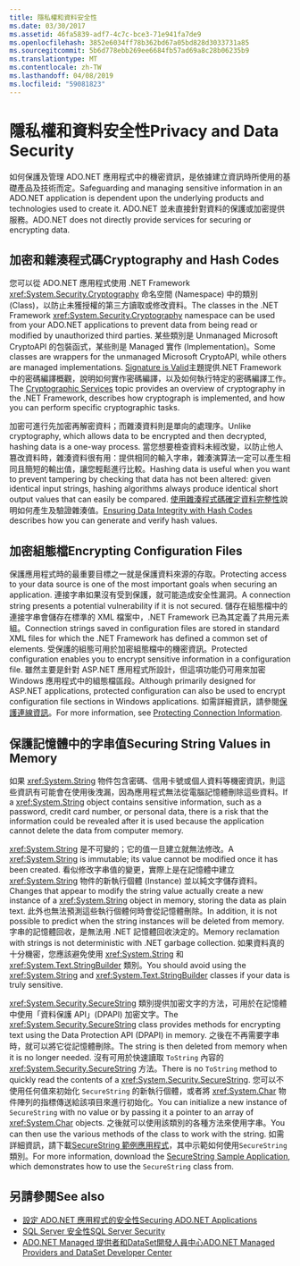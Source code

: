 ```yaml
---
title: 隱私權和資料安全性
ms.date: 03/30/2017
ms.assetid: 46fa5839-adf7-4c7c-bce3-71e941fa7de9
ms.openlocfilehash: 3852e6034ff78b362bd67a05bd828d3033731a85
ms.sourcegitcommit: 5b6d778ebb269ee6684fb57ad69a8c28b06235b9
ms.translationtype: MT
ms.contentlocale: zh-TW
ms.lasthandoff: 04/08/2019
ms.locfileid: "59081823"
---
```

# <a name="privacy-and-data-security"></a><span data-ttu-id="dcff8-102">隱私權和資料安全性</span><span class="sxs-lookup"><span data-stu-id="dcff8-102">Privacy and Data Security</span></span>
<span data-ttu-id="dcff8-103">如何保護及管理 ADO.NET 應用程式中的機密資訊，是依據建立資訊時所使用的基礎產品及技術而定。</span><span class="sxs-lookup"><span data-stu-id="dcff8-103">Safeguarding and managing sensitive information in an ADO.NET application is dependent upon the underlying products and technologies used to create it.</span></span> <span data-ttu-id="dcff8-104">ADO.NET 並未直接針對資料的保護或加密提供服務。</span><span class="sxs-lookup"><span data-stu-id="dcff8-104">ADO.NET does not directly provide services for securing or encrypting data.</span></span>  
  
## <a name="cryptography-and-hash-codes"></a><span data-ttu-id="dcff8-105">加密和雜湊程式碼</span><span class="sxs-lookup"><span data-stu-id="dcff8-105">Cryptography and Hash Codes</span></span>  
 <span data-ttu-id="dcff8-106">您可以從 ADO.NET 應用程式使用 .NET Framework <xref:System.Security.Cryptography> 命名空間 (Namespace) 中的類別 (Class)，以防止未獲授權的第三方讀取或修改資料。</span><span class="sxs-lookup"><span data-stu-id="dcff8-106">The classes in the .NET Framework <xref:System.Security.Cryptography> namespace can be used from your ADO.NET applications to prevent data from being read or modified by unauthorized third parties.</span></span> <span data-ttu-id="dcff8-107">某些類別是 Unmanaged Microsoft CryptoAPI 的包裝函式，某些則是 Managed 實作 (Implementation)。</span><span class="sxs-lookup"><span data-stu-id="dcff8-107">Some classes are wrappers for the unmanaged Microsoft CryptoAPI, while others are managed implementations.</span></span> <span data-ttu-id="dcff8-108">[Signature is Valid](../../../../docs/standard/security/cryptographic-services.md)主題提供.NET Framework 中的密碼編譯概觀，說明如何實作密碼編譯，以及如何執行特定的密碼編譯工作。</span><span class="sxs-lookup"><span data-stu-id="dcff8-108">The [Cryptographic Services](../../../../docs/standard/security/cryptographic-services.md) topic provides an overview of cryptography in the .NET Framework, describes how cryptograph is implemented, and how you can perform specific cryptographic tasks.</span></span>  
  
 <span data-ttu-id="dcff8-109">加密可進行先加密再解密資料；而雜湊資料則是單向的處理序。</span><span class="sxs-lookup"><span data-stu-id="dcff8-109">Unlike cryptography, which allows data to be encrypted and then decrypted, hashing data is a one-way process.</span></span> <span data-ttu-id="dcff8-110">當您想要檢查資料未經改變，以防止他人篡改資料時，雜湊資料很有用：提供相同的輸入字串，雜湊演算法一定可以產生相同且簡短的輸出值，讓您輕鬆進行比較。</span><span class="sxs-lookup"><span data-stu-id="dcff8-110">Hashing data is useful when you want to prevent tampering by checking that data has not been altered: given identical input strings, hashing algorithms always produce identical short output values that can easily be compared.</span></span> <span data-ttu-id="dcff8-111">[使用雜湊程式碼確定資料完整性](../../../../docs/standard/security/ensuring-data-integrity-with-hash-codes.md)說明如何產生及驗證雜湊值。</span><span class="sxs-lookup"><span data-stu-id="dcff8-111">[Ensuring Data Integrity with Hash Codes](../../../../docs/standard/security/ensuring-data-integrity-with-hash-codes.md) describes how you can generate and verify hash values.</span></span>  
  
## <a name="encrypting-configuration-files"></a><span data-ttu-id="dcff8-112">加密組態檔</span><span class="sxs-lookup"><span data-stu-id="dcff8-112">Encrypting Configuration Files</span></span>  
 <span data-ttu-id="dcff8-113">保護應用程式時的最重要目標之一就是保護資料來源的存取。</span><span class="sxs-lookup"><span data-stu-id="dcff8-113">Protecting access to your data source is one of the most important goals when securing an application.</span></span> <span data-ttu-id="dcff8-114">連接字串如果沒有受到保護，就可能造成安全性漏洞。</span><span class="sxs-lookup"><span data-stu-id="dcff8-114">A connection string presents a potential vulnerability if it is not secured.</span></span> <span data-ttu-id="dcff8-115">儲存在組態檔中的連接字串會儲存在標準的 XML 檔案中，.NET Framework 已為其定義了共用元素組。</span><span class="sxs-lookup"><span data-stu-id="dcff8-115">Connection strings saved in configuration files are stored in standard XML files for which the .NET Framework has defined a common set of elements.</span></span> <span data-ttu-id="dcff8-116">受保護的組態可用於加密組態檔中的機密資訊。</span><span class="sxs-lookup"><span data-stu-id="dcff8-116">Protected configuration enables you to encrypt sensitive information in a configuration file.</span></span> <span data-ttu-id="dcff8-117">雖然主要是針對 ASP.NET 應用程式所設計，但這項功能仍可用來加密 Windows 應用程式中的組態檔區段。</span><span class="sxs-lookup"><span data-stu-id="dcff8-117">Although primarily designed for ASP.NET applications, protected configuration can also be used to encrypt configuration file sections in Windows applications.</span></span> <span data-ttu-id="dcff8-118">如需詳細資訊，請參閱[保護連線資訊](../../../../docs/framework/data/adonet/protecting-connection-information.md)。</span><span class="sxs-lookup"><span data-stu-id="dcff8-118">For more information, see [Protecting Connection Information](../../../../docs/framework/data/adonet/protecting-connection-information.md).</span></span>  
  
## <a name="securing-string-values-in-memory"></a><span data-ttu-id="dcff8-119">保護記憶體中的字串值</span><span class="sxs-lookup"><span data-stu-id="dcff8-119">Securing String Values in Memory</span></span>  
 <span data-ttu-id="dcff8-120">如果 <xref:System.String> 物件包含密碼、信用卡號或個人資料等機密資訊，則這些資訊有可能會在使用後洩漏，因為應用程式無法從電腦記憶體刪除這些資料。</span><span class="sxs-lookup"><span data-stu-id="dcff8-120">If a <xref:System.String> object contains sensitive information, such as a password, credit card number, or personal data, there is a risk that the information could be revealed after it is used because the application cannot delete the data from computer memory.</span></span>  
  
 <span data-ttu-id="dcff8-121"><xref:System.String> 是不可變的；它的值一旦建立就無法修改。</span><span class="sxs-lookup"><span data-stu-id="dcff8-121">A <xref:System.String> is immutable; its value cannot be modified once it has been created.</span></span> <span data-ttu-id="dcff8-122">看似修改字串值的變更，實際上是在記憶體中建立 <xref:System.String> 物件的新執行個體 (Instance) 並以純文字儲存資料。</span><span class="sxs-lookup"><span data-stu-id="dcff8-122">Changes that appear to modify the string value actually create a new instance of a <xref:System.String> object in memory, storing the data as plain text.</span></span> <span data-ttu-id="dcff8-123">此外也無法預測這些執行個體何時會從記憶體刪除。</span><span class="sxs-lookup"><span data-stu-id="dcff8-123">In addition, it is not possible to predict when the string instances will be deleted from memory.</span></span> <span data-ttu-id="dcff8-124">字串的記憶體回收，是無法用 .NET 記憶體回收決定的。</span><span class="sxs-lookup"><span data-stu-id="dcff8-124">Memory reclamation with strings is not deterministic with .NET garbage collection.</span></span> <span data-ttu-id="dcff8-125">如果資料真的十分機密，您應該避免使用 <xref:System.String> 和 <xref:System.Text.StringBuilder> 類別。</span><span class="sxs-lookup"><span data-stu-id="dcff8-125">You should avoid using the <xref:System.String> and <xref:System.Text.StringBuilder> classes if your data is truly sensitive.</span></span>  
  
 <span data-ttu-id="dcff8-126"><xref:System.Security.SecureString> 類別提供加密文字的方法，可用於在記憶體中使用「資料保護 API」(DPAPI) 加密文字。</span><span class="sxs-lookup"><span data-stu-id="dcff8-126">The <xref:System.Security.SecureString> class provides methods for encrypting text using the Data Protection API (DPAPI) in memory.</span></span> <span data-ttu-id="dcff8-127">之後在不再需要字串時，就可以將它從記憶體刪除。</span><span class="sxs-lookup"><span data-stu-id="dcff8-127">The string is then deleted from memory when it is no longer needed.</span></span> <span data-ttu-id="dcff8-128">沒有可用於快速讀取 `ToString` 內容的 <xref:System.Security.SecureString> 方法。</span><span class="sxs-lookup"><span data-stu-id="dcff8-128">There is no `ToString` method to quickly read the contents of a <xref:System.Security.SecureString>.</span></span> <span data-ttu-id="dcff8-129">您可以不使用任何值來初始化 `SecureString` 的新執行個體，或者將 <xref:System.Char> 物件陣列的指標傳送給該項目來進行初始化。</span><span class="sxs-lookup"><span data-stu-id="dcff8-129">You can initialize a new instance of `SecureString` with no value or by passing it a pointer to an array of <xref:System.Char> objects.</span></span> <span data-ttu-id="dcff8-130">之後就可以使用該類別的各種方法來使用字串。</span><span class="sxs-lookup"><span data-stu-id="dcff8-130">You can then use the various methods of the class to work with the string.</span></span> <span data-ttu-id="dcff8-131">如需詳細資訊，請下載[SecureString 範例應用程式](https://go.microsoft.com/fwlink/?LinkId=120418)，其中示範如何使用`SecureString`類別。</span><span class="sxs-lookup"><span data-stu-id="dcff8-131">For more information, download the [SecureString Sample Application](https://go.microsoft.com/fwlink/?LinkId=120418), which demonstrates how to use the `SecureString` class from.</span></span>  
  
## <a name="see-also"></a><span data-ttu-id="dcff8-132">另請參閱</span><span class="sxs-lookup"><span data-stu-id="dcff8-132">See also</span></span>

- [<span data-ttu-id="dcff8-133">設定 ADO.NET 應用程式的安全性</span><span class="sxs-lookup"><span data-stu-id="dcff8-133">Securing ADO.NET Applications</span></span>](../../../../docs/framework/data/adonet/securing-ado-net-applications.md)
- [<span data-ttu-id="dcff8-134">SQL Server 安全性</span><span class="sxs-lookup"><span data-stu-id="dcff8-134">SQL Server Security</span></span>](../../../../docs/framework/data/adonet/sql/sql-server-security.md)
- [<span data-ttu-id="dcff8-135">ADO.NET Managed 提供者和DataSet開發人員中心</span><span class="sxs-lookup"><span data-stu-id="dcff8-135">ADO.NET Managed Providers and DataSet Developer Center</span></span>](https://go.microsoft.com/fwlink/?LinkId=217917)
